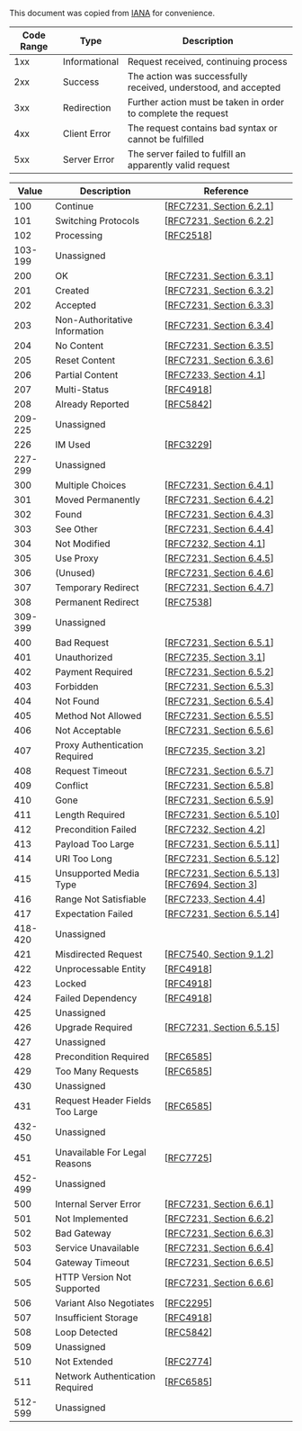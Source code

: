 This document was copied from [IANA](http://www.iana.org/assignments/http-status-codes/http-status-codes.xhtml) for convenience. 

|Code Range| Type | Description|
| --- | --- | --- |
|1xx| Informational |Request received, continuing process|
|2xx| Success | The action was successfully received, understood, and accepted|
|3xx| Redirection | Further action must be taken in order to complete the request|
|4xx |Client Error | The request contains bad syntax or cannot be fulfilled|
|5xx| Server Error | The server failed to fulfill an apparently valid request|



| Value  | Description  | Reference |
| --- | --- | --- |
| 100 | Continue | [[RFC7231, Section 6.2.1](http://www.iana.org/go/rfc7231)] |
| 101 | Switching Protocols | [[RFC7231, Section 6.2.2](http://www.iana.org/go/rfc7231)] |
| 102 | Processing | [[RFC2518](http://www.iana.org/go/rfc2518)] |
| 103-199 | Unassigned |
| 200 | OK | [[RFC7231, Section 6.3.1](http://www.iana.org/go/rfc7231)] |
| 201 | Created | [[RFC7231, Section 6.3.2](http://www.iana.org/go/rfc7231)] |
| 202 | Accepted | [[RFC7231, Section 6.3.3](http://www.iana.org/go/rfc7231)] |
| 203 | Non-Authoritative Information | [[RFC7231, Section 6.3.4](http://www.iana.org/go/rfc7231)] |
| 204 | No Content | [[RFC7231, Section 6.3.5](http://www.iana.org/go/rfc7231)] |
| 205 | Reset Content | [[RFC7231, Section 6.3.6](http://www.iana.org/go/rfc7231)] |
| 206 | Partial Content | [[RFC7233, Section 4.1](http://www.iana.org/go/rfc7233)] |
| 207 | Multi-Status | [[RFC4918](http://www.iana.org/go/rfc4918)] |
| 208 | Already Reported | [[RFC5842](http://www.iana.org/go/rfc5842)] |
| 209-225 | Unassigned |
| 226 | IM Used | [[RFC3229](http://www.iana.org/go/rfc3229)] |
| 227-299 | Unassigned |
| 300 | Multiple Choices | [[RFC7231, Section 6.4.1](http://www.iana.org/go/rfc7231)] |
| 301 | Moved Permanently | [[RFC7231, Section 6.4.2](http://www.iana.org/go/rfc7231)] |
| 302 | Found | [[RFC7231, Section 6.4.3](http://www.iana.org/go/rfc7231)] |
| 303 | See Other | [[RFC7231, Section 6.4.4](http://www.iana.org/go/rfc7231)] |
| 304 | Not Modified | [[RFC7232, Section 4.1](http://www.iana.org/go/rfc7232)] |
| 305 | Use Proxy | [[RFC7231, Section 6.4.5](http://www.iana.org/go/rfc7231)] |
| 306 | (Unused) | [[RFC7231, Section 6.4.6](http://www.iana.org/go/rfc7231)] |
| 307 | Temporary Redirect | [[RFC7231, Section 6.4.7](http://www.iana.org/go/rfc7231)] |
| 308 | Permanent Redirect | [[RFC7538](http://www.iana.org/go/rfc7538)] |
| 309-399 | Unassigned |
| 400 | Bad Request | [[RFC7231, Section 6.5.1](http://www.iana.org/go/rfc7231)] |
| 401 | Unauthorized | [[RFC7235, Section 3.1](http://www.iana.org/go/rfc7235)] |
| 402 | Payment Required | [[RFC7231, Section 6.5.2](http://www.iana.org/go/rfc7231)] |
| 403 | Forbidden | [[RFC7231, Section 6.5.3](http://www.iana.org/go/rfc7231)] |
| 404 | Not Found | [[RFC7231, Section 6.5.4](http://www.iana.org/go/rfc7231)] |
| 405 | Method Not Allowed | [[RFC7231, Section 6.5.5](http://www.iana.org/go/rfc7231)] |
| 406 | Not Acceptable | [[RFC7231, Section 6.5.6](http://www.iana.org/go/rfc7231)] |
| 407 | Proxy Authentication Required | [[RFC7235, Section 3.2](http://www.iana.org/go/rfc7235)] |
| 408 | Request Timeout | [[RFC7231, Section 6.5.7](http://www.iana.org/go/rfc7231)] |
| 409 | Conflict | [[RFC7231, Section 6.5.8](http://www.iana.org/go/rfc7231)] |
| 410 | Gone | [[RFC7231, Section 6.5.9](http://www.iana.org/go/rfc7231)] |
| 411 | Length Required | [[RFC7231, Section 6.5.10](http://www.iana.org/go/rfc7231)] |
| 412 | Precondition Failed | [[RFC7232, Section 4.2](http://www.iana.org/go/rfc7232)] |
| 413 | Payload Too Large | [[RFC7231, Section 6.5.11](http://www.iana.org/go/rfc7231)] |
| 414 | URI Too Long | [[RFC7231, Section 6.5.12](http://www.iana.org/go/rfc7231)] |
| 415 | Unsupported Media Type | [[RFC7231, Section 6.5.13](http://www.iana.org/go/rfc7231)][[RFC7694, Section 3](http://www.iana.org/go/rfc7694)] |
| 416 | Range Not Satisfiable | [[RFC7233, Section 4.4](http://www.iana.org/go/rfc7233)] |
| 417 | Expectation Failed | [[RFC7231, Section 6.5.14](http://www.iana.org/go/rfc7231)] |
| 418-420 | Unassigned |
| 421 | Misdirected Request | [[RFC7540, Section 9.1.2](http://www.iana.org/go/rfc7540)] |
| 422 | Unprocessable Entity | [[RFC4918](http://www.iana.org/go/rfc4918)] |
| 423 | Locked | [[RFC4918](http://www.iana.org/go/rfc4918)] |
| 424 | Failed Dependency | [[RFC4918](http://www.iana.org/go/rfc4918)] |
| 425 | Unassigned |
| 426 | Upgrade Required | [[RFC7231, Section 6.5.15](http://www.iana.org/go/rfc7231)] |
| 427 | Unassigned |
| 428 | Precondition Required | [[RFC6585](http://www.iana.org/go/rfc6585)] |
| 429 | Too Many Requests | [[RFC6585](http://www.iana.org/go/rfc6585)] |
| 430 | Unassigned |
| 431 | Request Header Fields Too Large | [[RFC6585](http://www.iana.org/go/rfc6585)] |
| 432-450 | Unassigned |
| 451 | Unavailable For Legal Reasons | [[RFC7725](http://www.iana.org/go/rfc7725)] |
| 452-499 | Unassigned |
| 500 | Internal Server Error | [[RFC7231, Section 6.6.1](http://www.iana.org/go/rfc7231)] |
| 501 | Not Implemented | [[RFC7231, Section 6.6.2](http://www.iana.org/go/rfc7231)] |
| 502 | Bad Gateway | [[RFC7231, Section 6.6.3](http://www.iana.org/go/rfc7231)] |
| 503 | Service Unavailable | [[RFC7231, Section 6.6.4](http://www.iana.org/go/rfc7231)] |
| 504 | Gateway Timeout | [[RFC7231, Section 6.6.5](http://www.iana.org/go/rfc7231)] |
| 505 | HTTP Version Not Supported | [[RFC7231, Section 6.6.6](http://www.iana.org/go/rfc7231)] |
| 506 | Variant Also Negotiates | [[RFC2295](http://www.iana.org/go/rfc2295)] |
| 507 | Insufficient Storage | [[RFC4918](http://www.iana.org/go/rfc4918)] |
| 508 | Loop Detected | [[RFC5842](http://www.iana.org/go/rfc5842)] |
| 509 | Unassigned |
| 510 | Not Extended | [[RFC2774](http://www.iana.org/go/rfc2774)] |
| 511 | Network Authentication Required | [[RFC6585](http://www.iana.org/go/rfc6585)] |
| 512-599 | Unassigned |
